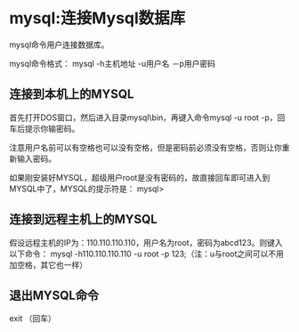 # mysql:连接Mysql数据库

mysql命令用户连接数据库。

mysql命令格式： mysql -h主机地址 -u用户名 －p用户密码

## 连接到本机上的MYSQL
首先打开DOS窗口，然后进入目录mysql\bin，再键入命令mysql -u root -p，回车后提示你输密码。

注意用户名前可以有空格也可以没有空格，但是密码前必须没有空格，否则让你重新输入密码。

如果刚安装好MYSQL，超级用户root是没有密码的，故直接回车即可进入到MYSQL中了，MYSQL的提示符是： mysql>

## 连接到远程主机上的MYSQL
假设远程主机的IP为：110.110.110.110，用户名为root，密码为abcd123。则键入以下命令：
    mysql -h110.110.110.110 -u root -p 123;（注：u与root之间可以不用加空格，其它也一样）

## 退出MYSQL命令
exit （回车）
